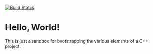 [![Build Status](https://travis-ci.org/dholmes215/HelloCpp.svg?branch=master)](https://travis-ci.org/dholmes215/HelloCpp)
# Hello, World!

This is just a sandbox for bootstrapping the various elements of a C++ project.
